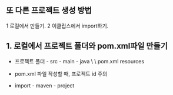 ## 또 다른 프로젝트 생성 방법
1 로컬에서 만들기.
2 이클립스에서 import하기.

## 1. 로컬에서 프로젝트 폴더와 pom.xml파일 만들기

- 프로젝트 폴더  - src - main - java
		    \			\ 
		       pom.xml 	   resources

 - pom.xml 파일 작성할 때, 프로젝트 id 주의 

 - import - maven - project 

 
